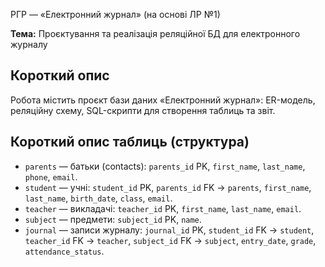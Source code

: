РГР — «Електронний журнал» (на основі ЛР №1)

**Тема:** Проєктування та реалізація реляційної БД для електронного журналу  

## Короткий опис
Робота містить проєкт бази даних «Електронний журнал»: ER-модель, реляційну схему, SQL-скрипти для створення таблиць та звіт.

## Короткий опис таблиць (структура)
- `parents` — батьки (contacts): `parents_id` PK, `first_name`, `last_name`, `phone`, `email`.  
- `student` — учні: `student_id` PK, `parents_id` FK → `parents`, `first_name`, `last_name`, `birth_date`, `class`, `email`.  
- `teacher` — викладачі: `teacher_id` PK, `first_name`, `last_name`, `email`.  
- `subject` — предмети: `subject_id` PK, `name`.  
- `journal` — записи журналу: `journal_id` PK, `student_id` FK → `student`, `teacher_id` FK → `teacher`, `subject_id` FK → `subject`, `entry_date`, `grade`, `attendance_status`.
